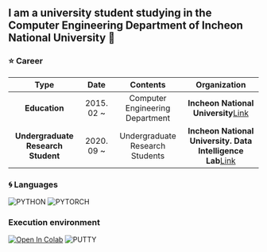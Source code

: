 ## I am a university student studying in the Computer Engineering Department of Incheon National University 👋

### :star: Career

| **Type** | **Date** | **Contents** | **Organization** |
|:--------:|:--------:|:--------:|:--------:|
| **Education** | 2015. 02 ~ | Computer Engineering Department | **Incheon National University**[Link](https://www.inu.ac.kr/mbshome/mbs/inu/index.do) |
| **Undergraduate Research Student** | 2020. 09 ~ | Undergraduate Research Students | **Incheon National University. Data Intelligence Lab**[Link](https://sites.google.com/view/inudi) |

### :cyclone: Languages
![PYTHON](https://img.shields.io/badge/Python-3.8.3-blue) ![PYTORCH](https://img.shields.io/badge/Pytorch-1.7.1-red) 

### Execution environment
[![Open In Colab](https://colab.research.google.com/assets/colab-badge.svg)](https://colab.research.google.com)
![PUTTY](https://img.shields.io/badge/Putty-Linux%20Server-lightgrey)
